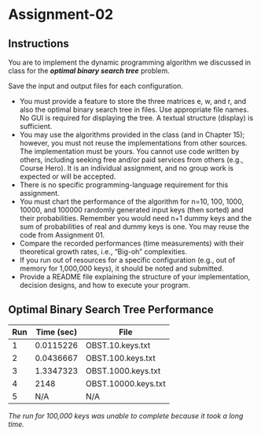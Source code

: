 # Assignment-02

## Instructions

You are to implement the dynamic programming algorithm we discussed in class for the ***optimal binary search tree*** problem.

Save the input and output files for each configuration.
-   You must provide a feature to store the three matrices e, w, and r, and also the optimal binary search tree in files. Use appropriate file names.  No GUI is required for displaying the tree.  A textual structure (display) is sufficient.
-   You may use the algorithms provided in the class (and in Chapter 15); however, you must not reuse the implementations from other sources. The implementation must be yours. You cannot use code written by others, including seeking free and/or paid services from others (e.g., Course Hero). It is an individual assignment, and no group work is expected or will be accepted.
-   There is no specific programming-language requirement for this assignment.
-   You must chart the performance of the algorithm for n=10, 100, 1000, 10000, and 100000 randomly generated input keys (then sorted) and their probabilities. Remember you would need n+1 dummy keys and the sum of probabilities of real and dummy keys is one. You may reuse the code from Assignment 01.
-   Compare the recorded performances (time measurements) with their theoretical growth rates, i.e., “Big-oh” complexities.
-   If you run out of resources for a specific configuration (e.g., out of memory for 1,000,000 keys), it should be noted and submitted.
-   Provide a README file explaining the structure of your implementation, decision designs, and how to execute your program.

## Optimal Binary Search Tree Performance
| Run | Time (sec) | File                             |
|-----|------------|----------------------------------|
| 1   | 0.0115226  | OBST.10.keys.txt                 |
| 2   | 0.0436667  | OBST.100.keys.txt                |
| 3   | 1.3347323  | OBST.1000.keys.txt               |
| 4   | 2148       | OBST.10000.keys.txt              |
| 5   |   N/A      |N/A                               |

*The run for 100,000 keys was unable to complete because it took a long time.*


